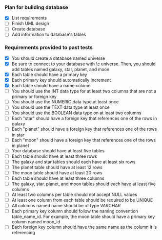 ### Plan for building database
- [x] List requirements
- [ ] Finish UML design
- [ ] Create database
- [ ] Add information to database's tables
### Requirements provided to past tests
- [x] You should create a database named universe
- [x] Be sure to connect to your database with \c universe. Then, you should add tables named galaxy, star, planet, and moon
- [x] Each table should have a primary key
- [x] Each primary key should automatically increment
- [x] Each table should have a name column
- [ ] You should use the INT data type for at least two columns that are not a primary or foreign key
- [ ] You should use the NUMERIC data type at least once
- [ ] You should use the TEXT data type at least once
- [ ] You should use the BOOLEAN data type on at least two columns
- [ ] Each "star" should have a foreign key that references one of the rows in galaxy
- [ ] Each "planet" should have a foreign key that references one of the rows in star
- [ ] Each "moon" should have a foreign key that references one of the rows in planet
- [ ] Your database should have at least five tables
- [ ] Each table should have at least three rows
- [ ] The galaxy and star tables should each have at least six rows
- [ ] The planet table should have at least 12 rows
- [ ] The moon table should have at least 20 rows
- [ ] Each table should have at least three columns
- [ ] The galaxy, star, planet, and moon tables should each have at least five columns
- [ ] At least two columns per table should not accept NULL values
- [ ] At least one column from each table should be required to be UNIQUE
- [ ] All columns named name should be of type VARCHAR
- [ ] Each primary key column should follow the naming convention table_name_id. For example, the moon table should have a primary key column named moon_id
- [ ] Each foreign key column should have the same name as the column it is referencing